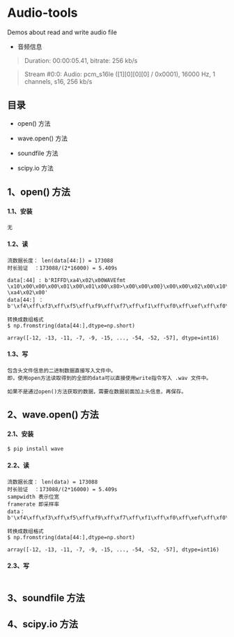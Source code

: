 # Audio-tools
Demos about read and write audio file

- 音频信息

> Duration: 00:00:05.41, bitrate: 256 kb/s

> Stream #0:0: Audio: pcm_s16le ([1][0][0][0] / 0x0001), 16000 Hz, 1 channels, s16, 256 kb/s

## 目录

- open() 方法

- wave.open() 方法

- soundfile 方法

- scipy.io 方法


## 1、open() 方法

#### 1.1、安装

```
无
```

#### 1.2、读

```
流数据长度： len(data[44:]) = 173088 
时长验证  ：173088/(2*16000) = 5.409s 

data[:44] : b'RIFFD\xa4\x02\x00WAVEfmt \x10\x00\x00\x00\x01\x00\x01\x00\x80>\x00\x00\x00}\x00\x00\x02\x00\x10\x00data \xa4\x02\x00'
data[44:] ：b'\xf4\xff\xf3\xff\xf5\xff\xf9\xff\xf7\xff\xf1\xff\xf0\xff\xef\xff\xf0\xff\xef\xff\xf5\xff\xf4\xff\xfb\xff\xf9\xff\xf4\xff\xf6\xff\xf2\xff\xf5\xff...'
```

```
转换成数组格式
$ np.fromstring(data[44:],dtype=np.short)

array([-12, -13, -11, -7, -9, -15, ..., -54, -52, -57], dtype=int16)
```
#### 1.3、写

```
包含头文件信息的二进制数据直接写入文件中。
即，使用open方法读取得到的全部的data可以直接使用write指令写入 .wav 文件中。

如果不是通过open()方法获取的数据，需要在数据前面加上头信息，再保存。
```

## 2、wave.open() 方法

#### 2.1、安装

```
$ pip install wave
```

#### 2.2、读
```
流数据长度： len(data) = 173088 
时长验证  ：173088/(2*16000) = 5.409s 
sampwidth 表示位宽
framerate 即采样率
data：b'\xf4\xff\xf3\xff\xf5\xff\xf9\xff\xf7\xff\xf1\xff\xf0\xff\xef\xff\xf0\xff\xef\xff\xf5\xff\xf4\xff\xfb\xff\xf9\xff\xf4\xff...'
```
```
转换成数组格式
$ np.fromstring(data[44:],dtype=np.short)

array([-12, -13, -11, -7, -9, -15, ..., -54, -52, -57], dtype=int16)
```
#### 2.3、写

```

```


## 3、soundfile 方法



## 4、scipy.io 方法



## 